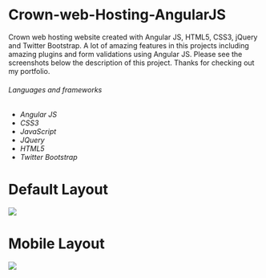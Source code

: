 # Crown-web-Hosting-AngularJS
Crown web hosting website created with Angular JS, HTML5, CSS3, jQuery and Twitter Bootstrap. A lot of amazing features in this projects including amazing plugins and form validations using Angular JS. Please see the screenshots below the description of this project. Thanks for checking out my portfolio.

<h6>Languages and frameworks<h6/>

<ul>
 <li>
  Angular JS
 </li>
  <li>
  CSS3
 </li>
 <li>
  JavaScript
 </li>
 <li>
  JQuery
 </li>
 <li>
  HTML5
 </li>
  <li>
 Twitter Bootstrap
 </li>
</ul>
<h1>Default Layout</h1>
<img src="http://danielpervaiz.com/img/35.png"/>
<h1> Mobile Layout </h1>
<img src="http://danielpervaiz.com/img/34.png" style="margin:0 auto; float:none; display:table;"/>
